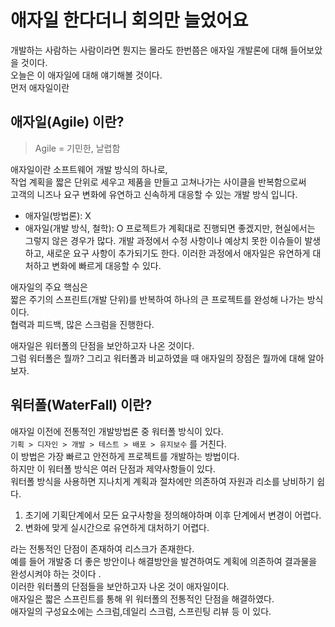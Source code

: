 # 애자일 한다더니 회의만 늘었어요

개발하는 사람하는 사람이라면 뭔지는 몰라도 한번쯤은 애자일 개발론에 대해 들어보았을 것이다.  
오늘은 이 애자일에 대해 얘기해볼 것이다.  
먼저 애자일이란

## 애자일(Agile) 이란?
> Agile = 기민한, 날렵함

애자일이란 소프트웨어 개발 방식의 하나로,</br>
작업 계획을 짧은 단위로 세우고 제품을 만들고 고쳐나가는 사이클을 반복함으로써</br>
고객의 니즈나 요구 변화에 유연하고 신속하게 대응할 수 있는 개발 방식 입니다.  
- 애자일(방법론): X  
- 애자일(개발 방식, 철학): O
프로젝트가 계획대로 진행되면 좋겠지만, 현실에서는 그렇지 않은 경우가 많다.
개발 과정에서 수정 사항이나 예상치 못한 이슈들이 발생하고, 새로운 요구 사항이 추가되기도 한다.
이러한 과정에서 애자일은 유연하게 대처하고 변화에 빠르게 대응할 수 있다.  

애자일의 주요 핵심은  
짧은 주기의 스프린트(개발 단위)를 반복하여 하나의 큰 프로젝트를 완성해 나가는 방식이다.  
협력과 피드백, 많은 스크럼을 진행한다.  
  
애자일은 워터폴의 단점을 보안하고자 나온 것이다.  
그럼 워터폴은 뭘까? 그리고 워터폴과 비교하였을 때 애자일의 장점은 뭘까에 대해 알아보자.  

## 워터폴(WaterFall) 이란?
애자일 이전에 전통적인 개발방법론 중 워터폴 방식이 있다.  
`기획 > 디자인 > 개발 > 테스트 > 배포 > 유지보수`
를 거친다.  
이 방법은 가장 빠르고 안전하게 프로젝트를 개발하는 방법이다.  
하지만 이 워터폴 방식은 여러 단점과 제약사항들이 있다.  
워터폴 방식을 사용하면 지나치게 계획과 절차에만 의존하여 자원과 리소를 낭비하기 쉽다.    
1. 초기에 기획단계에서 모든 요구사항을 정의해야하며 이후 단계에서 변경이 어렵다.  
2. 변화에 맞게 실시간으로 유연하게 대처하기 어렵다.

라는 전통적인 단점이 존재하여 리스크가 존재한다.  
예를 들어 개발중 더 좋은 방안이나 해결방안을 발견하여도 계획에 의존하여 결과물을 완성시켜야 하는 것이다 .  
이러한 워터폴의 단점들을 보안하고자 나온 것이 애자일이다.  
애자일은 짧은 스프린트를 통해 위 워터폴의 전통적인 단점을 해결하였다.  
애자일의 구성요소에는 스크럼,데일리 스크럼, 스프린팅 리뷰 등 이 있다.  
